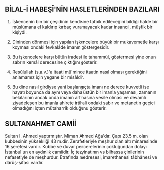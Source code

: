 ## BİLAL-İ HABEŞÎ'NİN HASLETLERİNDEN BAZILARI

1. İşkencenin bin bir çeşidinin kendisine tat­bik edileceğini bildiği halde bir müslümana el kaldırıp kırbaç vuramayacak kadar insancıl, müş­fik bir kişiydi.

2.   Dininden dönmesi için yapılan işkencelere büyük bir mukavemetle karşı koyması ondaki fevkalâde imanın göstergesidir.

3.   Bu işkencelere karşı bütün iradesi ile ta­hammül, göstermesi yine onun sabrın kemâl derecesine çıktığını gösterir.

4.   Resûlullah (s.a.v.)'a itaati mü'minde itaa­tin nasıl olması gerektiğini anlamamız için yegane bir misâldir.

5.  Bu dine nasıl girdiyse yani başlangıçta imanı ne derece kuvvetli ise hayatı boyunca da aynı veya daha üstün bir imanla yaşaması, za­manın belalarının ancak onda imanın artması­na vesile olması ve devamlı ziyadeleşen bu iman­la ahirete irtihali ondaki sabır ve metanetin ge­çici olmadığını içten mütaharrik olduğunu göste­rir.

## SULTANAHMET CAMİİ

Sultan I. Ahmed yaptırmıştır. Mimarı Ahmed Ağa'dır. Çapı 23.5 m. olan kubbesinin yüksekliği 43 m.dir. Zerafetleriyle meşhur olan altı minare­sinde 16 şerefesi vardır. Kubbe ve duvar pence­relerinin çokluğundan dolayı İstanbul'un en aydın­lık camiidir. İç tezyinatının vs bilhassa çinilerinin nefasetiyle de meşhurdur. Etrafında medresesi, imarethanesi tâbhânesi ve dârüş-şifası vardır.
